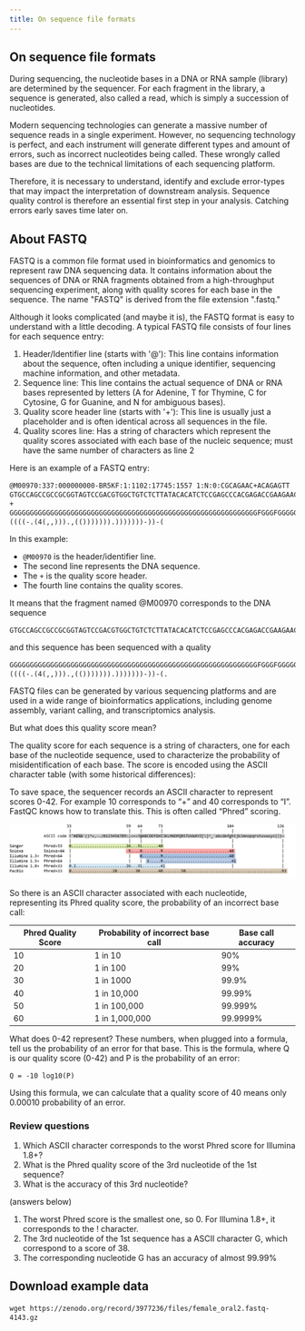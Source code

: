 ```yaml
---
title: On sequence file formats
---
```


## On sequence file formats

During sequencing, the nucleotide bases in a DNA or RNA sample (library) are determined by the sequencer. For each fragment in the library, a sequence is generated, also called a read, which is simply a succession of nucleotides.

Modern sequencing technologies can generate a massive number of sequence reads in a single experiment. However, no sequencing technology is perfect, and each instrument will generate different types and amount of errors, such as incorrect nucleotides being called. These wrongly called bases are due to the technical limitations of each sequencing platform.

Therefore, it is necessary to understand, identify and exclude error-types that may impact the interpretation of downstream analysis. Sequence quality control is therefore an essential first step in your analysis. Catching errors early saves time later on.

## About FASTQ 
FASTQ is a common file format used in bioinformatics and genomics to represent raw DNA sequencing data. It contains information about the sequences of DNA or RNA fragments obtained from a high-throughput sequencing experiment, along with quality scores for each base in the sequence. The name "FASTQ" is derived from the file extension ".fastq." 


Although it looks complicated (and maybe it is), the FASTQ format is easy to understand with a little decoding. A typical FASTQ file consists of four lines for each sequence entry:

1. Header/Identifier line (starts with '@'): This line contains information about the sequence, often including a unique identifier, sequencing machine information, and other metadata.
2. Sequence line: This line contains the actual sequence of DNA or RNA bases represented by letters (A for Adenine, T for Thymine, C for Cytosine, G for Guanine, and N for ambiguous bases).
3. Quality score header line (starts with '+'): This line is usually just a placeholder and is often identical across all sequences in the file.
4. Quality scores line: Has a string of characters which represent the quality scores associated with each base of the nucleic sequence; must have the same number of characters as line 2

Here is an example of a FASTQ entry:

```
@M00970:337:000000000-BR5KF:1:1102:17745:1557 1:N:0:CGCAGAAC+ACAGAGTT
GTGCCAGCCGCCGCGGTAGTCCGACGTGGCTGTCTCTTATACACATCTCCGAGCCCACGAGACCGAAGAACATCTCGTATGCCGTCTTCTGCTTGAAAAAAAAAAAAAAAAAAAACAAAAAAAAAAAAAGAAGCAAATGACGATTCAAGAAAGAAAAAAACACAGAATACTAACAATAAGTCATAAACATCATCAACATAAAAAAGGAAATACACTTACAACACATATCAATATCTAAAATAAATGATCAGCACACAACATGACGATTACCACACATGTGTACTACAAGTCAACTA
+
GGGGGGGGGGGGGGGGGGGGGGGGGGGGGGGGGGGGGGGGGGGGGGGGGGGGGGGGGGGGGFGGGFGGGGGGAFFGGFGGGGGGGGFGGGGGGGGGGGGGGFGGG+38+35*311*6,,31=******441+++0+0++0+*1*2++2++0*+*2*02*/***1*+++0+0++38++00++++++++++0+0+2++*+*+*+*+*****+0**+0**+***+)*.***1**//*)***)/)*)))*)))*),)0(((-((((-.(4(,,))).,(())))))).)))))))-))-(
```

In this example:
- `@M00970` is the header/identifier line.
- The second line represents the DNA sequence.
- The `+` is the quality score header.
- The fourth line contains the quality scores.

It means that the fragment named @M00970 corresponds to the DNA sequence 
```
GTGCCAGCCGCCGCGGTAGTCCGACGTGGCTGTCTCTTATACACATCTCCGAGCCCACGAGACCGAAGAACATCTCGTATGCCGTCTTCTGCTTGAAAAAAAAAAAAAAAAAAAACAAAAAAAAAAAAAGAAGCAAATGACGATTCAAGAAAGAAAAAAACACAGAATACTAACAATAAGTCATAAACATCATCAACATAAAAAAGGAAATACACTTACAACACATATCAATATCTAAAATAAATGATCAGCACACAACATGACGATTACCACACATGTGTACTACAAGTCAACTA 
```
and this sequence has been sequenced with a quality 
```
GGGGGGGGGGGGGGGGGGGGGGGGGGGGGGGGGGGGGGGGGGGGGGGGGGGGGGGGGGGGGFGGGFGGGGGGAFFGGFGGGGGGGGFGGGGGGGGGGGGGGFGGG+38+35*311*6,,31=******441+++0+0++0+*1*2++2++0*+*2*02*/***1*+++0+0++38++00++++++++++0+0+2++*+*+*+*+*****+0**+0**+***+)*.***1**//*)***)/)*)))*)))*),)0(((-((((-.(4(,,))).,(())))))).)))))))-))-(.
```

FASTQ files can be generated by various sequencing platforms and are used in a wide range of bioinformatics applications, including genome assembly, variant calling, and transcriptomics analysis.

But what does this quality score mean?

The quality score for each sequence is a string of characters, one for each base of the nucleotide sequence, used to characterize the probability of misidentification of each base. The score is encoded using the ASCII character table (with some historical differences):

To save space, the sequencer records an ASCII character to represent scores 0-42. For example 10 corresponds to “+” and 40 corresponds to “I”. FastQC knows how to translate this. This is often called “Phred” scoring.

![Alt text](image.png)


So there is an ASCII character associated with each nucleotide, representing its Phred quality score, the probability of an incorrect base call:

| Phred Quality Score | Probability of incorrect base call | Base call accuracy |
|---------------------|------------------------------------|--------------------|
| 10                  | 1 in 10                            | 90%                |
| 20                  | 1 in 100                           | 99%                |
| 30                  | 1 in 1000                          | 99.9%              |
| 40                  | 1 in 10,000                        | 99.99%             |
| 50                  | 1 in 100,000                       | 99.999%            |
| 60                  | 1 in 1,000,000                     | 99.9999%           |

What does 0-42 represent? These numbers, when plugged into a formula, tell us the probability of an error for that base. This is the formula, where Q is our quality score (0-42) and P is the probability of an error:
```
Q = -10 log10(P)
```

Using this formula, we can calculate that a quality score of 40 means only 0.00010 probability of an error.

### Review questions 

1. Which ASCII character corresponds to the worst Phred score for Illumina 1.8+?
1. What is the Phred quality score of the 3rd nucleotide of the 1st sequence?
1. What is the accuracy of this 3rd nucleotide?

(answers below)
1. The worst Phred score is the smallest one, so 0. For Illumina 1.8+, it corresponds to the ! character.
1. The 3rd nucleotide of the 1st sequence has a ASCII character G, which correspond to a score of 38.
1. The corresponding nucleotide G has an accuracy of almost 99.99%



## Download example data 

```
wget https://zenodo.org/record/3977236/files/female_oral2.fastq-4143.gz  
```


